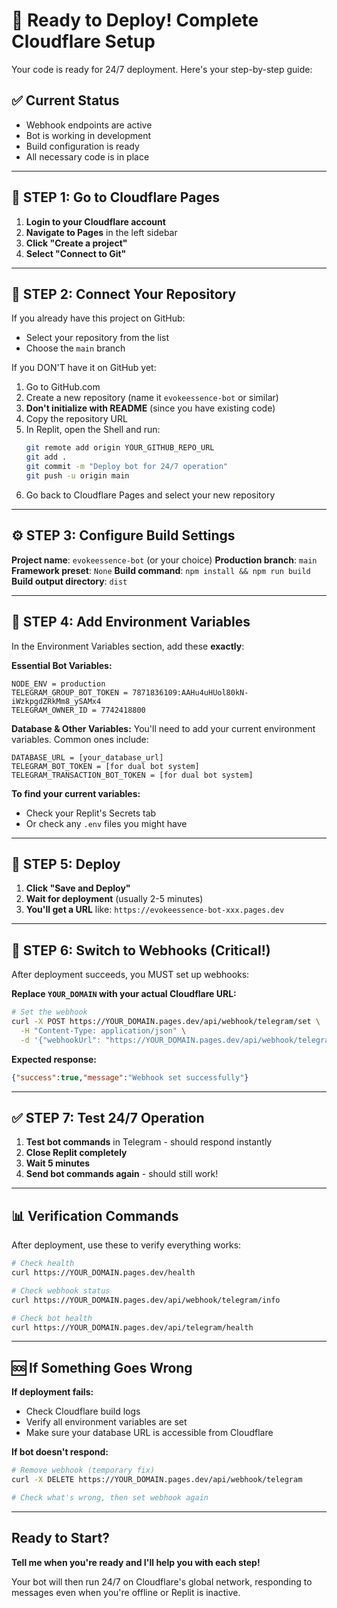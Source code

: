 # 🚀 Ready to Deploy! Complete Cloudflare Setup

Your code is ready for 24/7 deployment. Here's your step-by-step guide:

## ✅ Current Status
- Webhook endpoints are active
- Bot is working in development
- Build configuration is ready
- All necessary code is in place

---

## 🎯 STEP 1: Go to Cloudflare Pages

1. **Login to your Cloudflare account**
2. **Navigate to Pages** in the left sidebar
3. **Click "Create a project"**
4. **Select "Connect to Git"**

---

## 🔗 STEP 2: Connect Your Repository

If you already have this project on GitHub:
- Select your repository from the list
- Choose the `main` branch

If you DON'T have it on GitHub yet:
1. Go to GitHub.com
2. Create a new repository (name it `evokeessence-bot` or similar)
3. **Don't initialize with README** (since you have existing code)
4. Copy the repository URL
5. In Replit, open the Shell and run:
   ```bash
   git remote add origin YOUR_GITHUB_REPO_URL
   git add .
   git commit -m "Deploy bot for 24/7 operation"
   git push -u origin main
   ```
6. Go back to Cloudflare Pages and select your new repository

---

## ⚙️ STEP 3: Configure Build Settings

**Project name**: `evokeessence-bot` (or your choice)
**Production branch**: `main`
**Framework preset**: `None`
**Build command**: `npm install && npm run build`
**Build output directory**: `dist`

---

## 🔐 STEP 4: Add Environment Variables

In the Environment Variables section, add these **exactly**:

**Essential Bot Variables:**
```
NODE_ENV = production
TELEGRAM_GROUP_BOT_TOKEN = 7871836109:AAHu4uHUol80kN-iWzkpgdZRkMm8_ySAMx4
TELEGRAM_OWNER_ID = 7742418800
```

**Database & Other Variables:**
You'll need to add your current environment variables. Common ones include:
```
DATABASE_URL = [your_database_url]
TELEGRAM_BOT_TOKEN = [for dual bot system]
TELEGRAM_TRANSACTION_BOT_TOKEN = [for dual bot system]
```

**To find your current variables:**
- Check your Replit's Secrets tab
- Or check any `.env` files you might have

---

## 🚀 STEP 5: Deploy

1. **Click "Save and Deploy"**
2. **Wait for deployment** (usually 2-5 minutes)
3. **You'll get a URL** like: `https://evokeessence-bot-xxx.pages.dev`

---

## 🔄 STEP 6: Switch to Webhooks (Critical!)

After deployment succeeds, you MUST set up webhooks:

**Replace `YOUR_DOMAIN` with your actual Cloudflare URL:**

```bash
# Set the webhook
curl -X POST https://YOUR_DOMAIN.pages.dev/api/webhook/telegram/set \
  -H "Content-Type: application/json" \
  -d '{"webhookUrl": "https://YOUR_DOMAIN.pages.dev/api/webhook/telegram"}'
```

**Expected response:**
```json
{"success":true,"message":"Webhook set successfully"}
```

---

## ✅ STEP 7: Test 24/7 Operation

1. **Test bot commands** in Telegram - should respond instantly
2. **Close Replit completely**
3. **Wait 5 minutes**
4. **Send bot commands again** - should still work!

---

## 📊 Verification Commands

After deployment, use these to verify everything works:

```bash
# Check health
curl https://YOUR_DOMAIN.pages.dev/health

# Check webhook status
curl https://YOUR_DOMAIN.pages.dev/api/webhook/telegram/info

# Check bot health
curl https://YOUR_DOMAIN.pages.dev/api/telegram/health
```

---

## 🆘 If Something Goes Wrong

**If deployment fails:**
- Check Cloudflare build logs
- Verify all environment variables are set
- Make sure your database URL is accessible from Cloudflare

**If bot doesn't respond:**
```bash
# Remove webhook (temporary fix)
curl -X DELETE https://YOUR_DOMAIN.pages.dev/api/webhook/telegram

# Check what's wrong, then set webhook again
```

---

## Ready to Start?

**Tell me when you're ready and I'll help you with each step!**

Your bot will then run 24/7 on Cloudflare's global network, responding to messages even when you're offline or Replit is inactive.